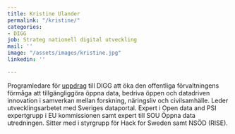 ```yaml
---
title: Kristine Ulander
permalink: "/kristine/"
categories:
- DIGG
job: Strateg nationell digital utveckling
mail: ''
image: "/assets/images/kristine.jpg"
linkedin: ''

---
```

Programledare för [uppdrag](https://www.regeringen.se/regeringsuppdrag/2019/05/uppdrag-att-oka-den-offentliga-forvaltningens-formaga-att-tillgangliggora-oppna-data/) till DIGG att öka den offentliga förvaltningens förmåga att tillgängliggöra öppna data, bedriva öppen och datadriven innovation i samverkan mellan forskning, näringsliv och civilsamhälle. Leder utvecklingsarbetet med Sveriges dataportal. Expert i Open data and PSI expertgrupp i EU kommissionen samt expert till SOU Öppna data utredningen. Sitter med i styrgrupp för Hack for Sweden samt NSÖD (RISE).